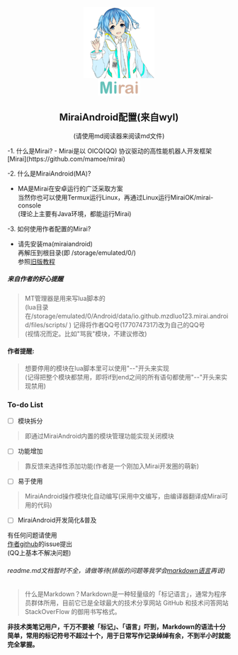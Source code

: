 <div align="center">
   <img width="160" src="docs/mirai.png" alt="logo"></br>

   <img width="95" src="docs/mirai.svg" alt="title">
   
## MiraiAndroid配置(来自wyl)

(请使用md阅读器来阅读md文件)<br>
</div>
-1. 什么是Mirai?
 - Mirai是以 OICQ(QQ) 协议驱动的高性能机器人开发框架 [Mirai](https://github.com/mamoe/mirai)
 
-2. 什么是MiraiAndroid(MA)?
 - MA是Mirai在安卓运行的广泛采取方案<br>
 当然你也可以使用Termux运行Linux，再通过Linux运行MiraiOK/mirai-console<br>
 (理论上主要有Java环境，都能运行Mirai)
 
-3. 如何使用作者配置的Mirai?
- 请先安装ma(miraiandroid)<br>
再解压到根目录(即 /storage/emulated/0/)<br>
参照[旧版教程]()
##### 来自作者的好心提醒
>MT管理器是用来写lua脚本的<br>
(lua目录在/storage/emulated/0/Android/data/io.github.mzdluo123.mirai.android/files/scripts/ )
记得将作者QQ号(1770747317)改为自己的QQ号<br>
(视情况而定。比如"骂我"模块，不建议修改)<br>

#### 作者提醒:
>想要停用的模块在lua脚本里可以使用"--"开头来实现<br>
(记得把整个模块都禁用，即将if到end之间的所有语句都使用"--"开头来实现禁用)<br>

### To-do List

- [ ] 模块拆分
>即通过MiraiAndroid内置的模块管理功能实现关闭模块

- [ ] 功能增加
>靠反馈来选择性添加功能(作者是一个刚加入Mirai开发圈的萌新)

- [ ] 易于使用
>MiraiAndroid操作模块化自动编写(采用中文编写，由编译器翻译成Mirai可用的代码)

- [ ] MiraiAndroid开发简化&普及

有任何问题请使用<br>
[作者github](https://github.com/opensourcefuture)的issue提出<br>
(QQ上基本不解决问题)

###### readme.md文档暂时不全，请做等待(排版的问题等我学会[markdown语言](http://note.youdao.com/iyoudao/?p=2411&vendor=unsilent14)再说)
>什么是Markdown？Markdown是一种轻量级的「标记语言」，通常为程序员群体所用，目前它已是全球最大的技术分享网站 GitHub 和技术问答网站 StackOverFlow 的御用书写格式。

**非技术类笔记用户，千万不要被「标记」、「语言」吓到，Markdown的语法十分简单，常用的标记符号不超过十个，用于日常写作记录绰绰有余，不到半小时就能完全掌握。**
